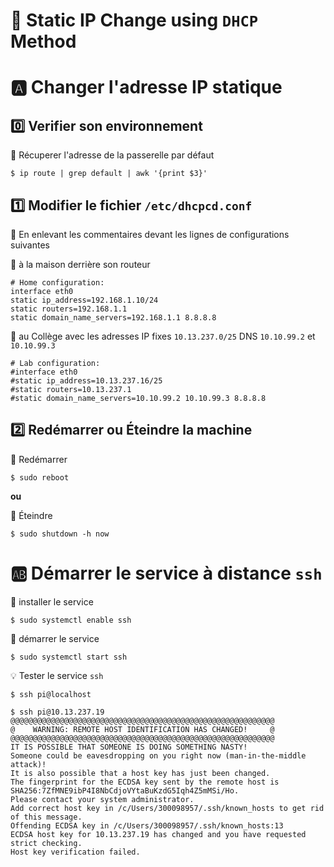 # :strawberry: Static IP Change using `DHCP` Method


# :a: Changer l'adresse IP statique

## :zero: Verifier son environnement

:pushpin: Récuperer l'adresse de la passerelle par défaut

```
$ ip route | grep default | awk '{print $3}'
```


## :one: Modifier le fichier `/etc/dhcpcd.conf`

:bookmark: En enlevant les commentaires devant les lignes de configurations suivantes

:pushpin: à la maison derrière son routeur

```
# Home configuration:
interface eth0
static ip_address=192.168.1.10/24
static routers=192.168.1.1
static domain_name_servers=192.168.1.1 8.8.8.8
```

:pushpin: au Collège avec les adresses IP fixes `10.13.237.0/25` DNS `10.10.99.2` et `10.10.99.3`

```
# Lab configuration:
#interface eth0
#static ip_address=10.13.237.16/25
#static routers=10.13.237.1
#static domain_name_servers=10.10.99.2 10.10.99.3 8.8.8.8
```

## :two: Redémarrer ou Éteindre la machine

:pushpin: Redémarrer

```
$ sudo reboot
```

**ou** 

:pushpin: Éteindre

```
$ sudo shutdown -h now
```

# :ab: Démarrer le service à distance `ssh`

:pushpin: installer le service

```
$ sudo systemctl enable ssh
```

:pushpin: démarrer le service

```
$ sudo systemctl start ssh
```

:bulb: Tester le service `ssh`

```
$ ssh pi@localhost
```



```
$ ssh pi@10.13.237.19
@@@@@@@@@@@@@@@@@@@@@@@@@@@@@@@@@@@@@@@@@@@@@@@@@@@@@@@@@@@
@    WARNING: REMOTE HOST IDENTIFICATION HAS CHANGED!     @
@@@@@@@@@@@@@@@@@@@@@@@@@@@@@@@@@@@@@@@@@@@@@@@@@@@@@@@@@@@
IT IS POSSIBLE THAT SOMEONE IS DOING SOMETHING NASTY!
Someone could be eavesdropping on you right now (man-in-the-middle attack)!
It is also possible that a host key has just been changed.
The fingerprint for the ECDSA key sent by the remote host is
SHA256:7ZfMNE9ibP4I8NbCdjoVYtaBuKzdG5Iqh4Z5mMSi/Ho.
Please contact your system administrator.
Add correct host key in /c/Users/300098957/.ssh/known_hosts to get rid of this message.
Offending ECDSA key in /c/Users/300098957/.ssh/known_hosts:13
ECDSA host key for 10.13.237.19 has changed and you have requested strict checking.
Host key verification failed.
```

